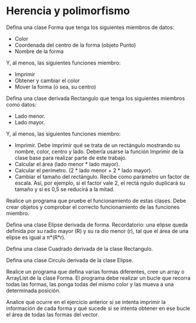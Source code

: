 # Herencia y polimorfismo

Defina una clase Forma que tenga los siguientes miembros de datos:
- Color
- Coordenada del centro de la forma (objeto Punto)
- Nombre de la forma

Y, al menos, las siguientes funciones miembro:
- Imprimir
- Obtener y cambiar el color
- Mover la forma (o sea, su centro)

Defina una clase derivada Rectangulo que tenga los siguientes miembros
como datos:
- Lado menor.
- Lado mayor.

Y, al menos, las siguientes funciones miembro:

- Imprimir. Debe imprimir qué se trata de un rectángulo mostrando su nombre, color, centro y lado. Debería usarse la función Imprimir de la clase base para realizar parte de este trabajo.
- Calcular el área (lado menor * lado mayor).
- Calcular el perímetro. (2 * lado menor + 2 * lado mayor).
- Cambiar el tamaño del rectángulo. Recibe como parámetro un  factor de escala. Así, por ejemplo, si el factor vale 2, el rectá ngulo duplicará su tamaño y si es 0,5 se reducirá a la mitad.

Realice un programa que pruebe el funcionamiento de estas clases. Debe crear objetos y comprobar el correcto funcionamiento de las funciones miembro.

Defina una clase Elipse derivada de forma. Recordatorio: una elipse queda definida por su radio mayor (R) y su ra dio menor (r), tal que el área de una elipse es igual a π*(R*r).

Defina una clase Cuadrado derivada de la clase Rectangulo.

Defina una clase Circulo derivada de la clase Elipse.

Realice un programa que defina varias formas diferentes, cree un array o ArrayList de la clase Forma. El programa debe realizar un bucle que recorra todas las formas, las ponga todas del mismo color y las mueva a una determinada posición.

Analice qué ocurre en el ejercicio anterior si se intenta imprimir la información de cada forma y qué sucede si se intenta obtener en ese bucle el área de todas las formas del vector.